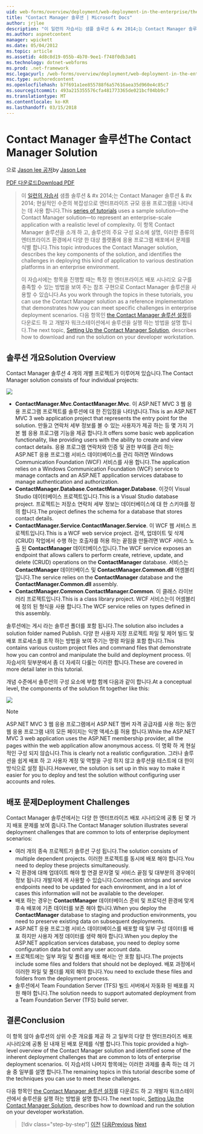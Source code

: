 ```yaml
---
uid: web-forms/overview/deployment/web-deployment-in-the-enterprise/the-contact-manager-solution
title: "Contact Manager 솔루션 | Microsoft Docs"
author: jrjlee
description: "이 일련의 자습서는 샘플 솔루션 & #x 2014;는 Contact Manager 솔루션 & #x 2014; 현실적인 수준으로 엔터프라이즈 규모 응용 프로그램을 나타내는 데 사용 하 여..."
ms.author: aspnetcontent
manager: wpickett
ms.date: 05/04/2012
ms.topic: article
ms.assetid: 4d8c8d19-055b-4b70-9ee1-f748f0db3a01
ms.technology: dotnet-webforms
ms.prod: .net-framework
msc.legacyurl: /web-forms/overview/deployment/web-deployment-in-the-enterprise/the-contact-manager-solution
msc.type: authoredcontent
ms.openlocfilehash: b7f691a1ee855788f6a57616aea35d960e4c85c7
ms.sourcegitcommit: 493a215355576cfa481773365de021bcf04bb9c7
ms.translationtype: MT
ms.contentlocale: ko-KR
ms.lasthandoff: 03/15/2018
---
```

<a name="the-contact-manager-solution"></a><span data-ttu-id="d83e4-103">Contact Manager 솔루션</span><span class="sxs-lookup"><span data-stu-id="d83e4-103">The Contact Manager Solution</span></span>
====================
<span data-ttu-id="d83e4-104">으로 [Jason lee 공저](https://github.com/jrjlee)</span><span class="sxs-lookup"><span data-stu-id="d83e4-104">by [Jason Lee](https://github.com/jrjlee)</span></span>

[<span data-ttu-id="d83e4-105">PDF 다운로드</span><span class="sxs-lookup"><span data-stu-id="d83e4-105">Download PDF</span></span>](https://msdnshared.blob.core.windows.net/media/MSDNBlogsFS/prod.evol.blogs.msdn.com/CommunityServer.Blogs.Components.WeblogFiles/00/00/00/63/56/8130.DeployingWebAppsInEnterpriseScenarios.pdf)

> <span data-ttu-id="d83e4-106">이 [일련의 자습서](web-deployment-in-the-enterprise.md) 샘플 솔루션 & #x 2014;는 Contact Manager 솔루션 & #x 2014; 현실적인 수준의 복잡성으로 엔터프라이즈 규모 응용 프로그램을 나타내는 데 사용 합니다.</span><span class="sxs-lookup"><span data-stu-id="d83e4-106">This [series of tutorials](web-deployment-in-the-enterprise.md) uses a sample solution&#x2014;the Contact Manager solution&#x2014;to represent an enterprise-scale application with a realistic level of complexity.</span></span> <span data-ttu-id="d83e4-107">이 항목 Contact Manager 솔루션을 소개 하 고, 솔루션의 주요 구성 요소에 설명, 이러한 종류의 엔터프라이즈 환경에서 다양 한 대상 플랫폼에 응용 프로그램 배포에서 문제를 식별 합니다.</span><span class="sxs-lookup"><span data-stu-id="d83e4-107">This topic introduces the Contact Manager solution, describes the key components of the solution, and identifies the challenges in deploying this kind of application to various destination platforms in an enterprise environment.</span></span>
> 
> <span data-ttu-id="d83e4-108">이 자습서에는 항목을 진행할 때는 특정 한 엔터프라이즈 배포 시나리오 요구를 충족할 수 있는 방법을 보여 주는 참조 구현으로 Contact Manager 솔루션을 사용할 수 있습니다.</span><span class="sxs-lookup"><span data-stu-id="d83e4-108">As you work through the topics in these tutorials, you can use the Contact Manager solution as a reference implementation that demonstrates how you can meet specific challenges in enterprise deployment scenarios.</span></span> <span data-ttu-id="d83e4-109">다음 항목인 [the Contact Manager 솔루션 설정](setting-up-the-contact-manager-solution.md)를 다운로드 하 고 개발자 워크스테이션에서 솔루션을 실행 하는 방법을 설명 합니다.</span><span class="sxs-lookup"><span data-stu-id="d83e4-109">The next topic, [Setting Up the Contact Manager Solution](setting-up-the-contact-manager-solution.md), describes how to download and run the solution on your developer workstation.</span></span>


## <a name="solution-overview"></a><span data-ttu-id="d83e4-110">솔루션 개요</span><span class="sxs-lookup"><span data-stu-id="d83e4-110">Solution Overview</span></span>

<span data-ttu-id="d83e4-111">Contact Manager 솔루션 4 개의 개별 프로젝트가 이루어져 있습니다.</span><span class="sxs-lookup"><span data-stu-id="d83e4-111">The Contact Manager solution consists of four individual projects:</span></span>

![](the-contact-manager-solution/_static/image1.png)

- <span data-ttu-id="d83e4-112">**ContactManager.Mvc**.</span><span class="sxs-lookup"><span data-stu-id="d83e4-112">**ContactManager.Mvc**.</span></span> <span data-ttu-id="d83e4-113">이 ASP.NET MVC 3 웹 응용 프로그램 프로젝트를 솔루션에 대 한 진입점을 나타냅니다.</span><span class="sxs-lookup"><span data-stu-id="d83e4-113">This is an ASP.NET MVC 3 web application project that represents the entry point for the solution.</span></span> <span data-ttu-id="d83e4-114">만들고 연락처 세부 정보를 볼 수 있는 사용자가 제공 하는 등 몇 가지 기본 웹 응용 프로그램 기능을 제공 합니다.</span><span class="sxs-lookup"><span data-stu-id="d83e4-114">It offers some basic web application functionality, like providing users with the ability to create and view contact details.</span></span> <span data-ttu-id="d83e4-115">응용 프로그램 연락처와 인증 및 권한 부여를 관리 하는 ASP.NET 응용 프로그램 서비스 데이터베이스를 관리 하려면 Windows Communication Foundation (WCF) 서비스를 사용 합니다.</span><span class="sxs-lookup"><span data-stu-id="d83e4-115">The application relies on a Windows Communication Foundation (WCF) service to manage contacts and an ASP.NET application services database to manage authentication and authorization.</span></span>
- <span data-ttu-id="d83e4-116">**ContactManager.Database**.</span><span class="sxs-lookup"><span data-stu-id="d83e4-116">**ContactManager.Database**.</span></span> <span data-ttu-id="d83e4-117">이것이 Visual Studio 데이터베이스 프로젝트입니다.</span><span class="sxs-lookup"><span data-stu-id="d83e4-117">This is a Visual Studio database project.</span></span> <span data-ttu-id="d83e4-118">프로젝트는 저장소 연락처 세부 정보는 데이터베이스에 대 한 스키마를 정의 합니다.</span><span class="sxs-lookup"><span data-stu-id="d83e4-118">The project defines the schema for a database that stores contact details.</span></span>
- <span data-ttu-id="d83e4-119">**ContactManager.Service**.</span><span class="sxs-lookup"><span data-stu-id="d83e4-119">**ContactManager.Service**.</span></span> <span data-ttu-id="d83e4-120">이 WCF 웹 서비스 프로젝트입니다.</span><span class="sxs-lookup"><span data-stu-id="d83e4-120">This is a WCF web service project.</span></span> <span data-ttu-id="d83e4-121">검색, 업데이트 및 삭제 (CRUD) 작업에서 수행 하는 호출자를 허용 하는 끝점을 만들려면 WCF 서비스 노출 된 **ContactManager** 데이터베이스입니다.</span><span class="sxs-lookup"><span data-stu-id="d83e4-121">The WCF service exposes an endpoint that allows callers to perform create, retrieve, update, and delete (CRUD) operations on the **ContactManager** database.</span></span> <span data-ttu-id="d83e4-122">서비스는 **ContactManager** 데이터베이스 및 **ContactManager.Common.dll** 어셈블리입니다.</span><span class="sxs-lookup"><span data-stu-id="d83e4-122">The service relies on the **ContactManager** database and the **ContactManager.Common.dll** assembly.</span></span>
- <span data-ttu-id="d83e4-123">**ContactManager.Common**.</span><span class="sxs-lookup"><span data-stu-id="d83e4-123">**ContactManager.Common**.</span></span> <span data-ttu-id="d83e4-124">이 클래스 라이브러리 프로젝트입니다.</span><span class="sxs-lookup"><span data-stu-id="d83e4-124">This is a class library project.</span></span> <span data-ttu-id="d83e4-125">WCF 서비스는이 어셈블리에 정의 된 형식을 사용 합니다.</span><span class="sxs-lookup"><span data-stu-id="d83e4-125">The WCF service relies on types defined in this assembly.</span></span>

<span data-ttu-id="d83e4-126">솔루션에는 게시 라는 솔루션 폴더를 포함 됩니다.</span><span class="sxs-lookup"><span data-stu-id="d83e4-126">The solution also includes a solution folder named Publish.</span></span> <span data-ttu-id="d83e4-127">다양 한 사용자 지정 프로젝트 파일 및 제어 빌드 및 배포 프로세스를 조작 하는 방법을 보여 주기는 명령 파일을 포함 합니다.</span><span class="sxs-lookup"><span data-stu-id="d83e4-127">This contains various custom project files and command files that demonstrate how you can control and manipulate the build and deployment process.</span></span> <span data-ttu-id="d83e4-128">이 자습서의 뒷부분에서 좀 더 자세히 다룰는 이러한 합니다.</span><span class="sxs-lookup"><span data-stu-id="d83e4-128">These are covered in more detail later in this tutorial.</span></span>

<span data-ttu-id="d83e4-129">개념 수준에서 솔루션의 구성 요소에 부합 함께 다음과 같이 합니다.</span><span class="sxs-lookup"><span data-stu-id="d83e4-129">At a conceptual level, the components of the solution fit together like this:</span></span>

![](the-contact-manager-solution/_static/image2.png)

> [!NOTE]
> <span data-ttu-id="d83e4-130">ASP.NET MVC 3 웹 응용 프로그램에서 ASP.NET 멤버 자격 공급자를 사용 하는 동안 웹 응용 프로그램 내의 모든 페이지는 익명 액세스를 허용 합니다.</span><span class="sxs-lookup"><span data-stu-id="d83e4-130">While the ASP.NET MVC 3 web application uses the ASP.NET membership provider, all the pages within the web application allow anonymous access.</span></span> <span data-ttu-id="d83e4-131">이 명확 하 게 현실적인 구성 되지 않습니다.</span><span class="sxs-lookup"><span data-stu-id="d83e4-131">This is clearly not a realistic configuration.</span></span> <span data-ttu-id="d83e4-132">그러나 솔루션을 쉽게 배포 하 고 사용자 계정 및 역할을 구성 하지 않고 솔루션을 테스트에 대 한이 방식으로 설정 됩니다.</span><span class="sxs-lookup"><span data-stu-id="d83e4-132">However, the solution is set up in this way to make it easier for you to deploy and test the solution without configuring user accounts and roles.</span></span>


## <a name="deployment-challenges"></a><span data-ttu-id="d83e4-133">배포 문제</span><span class="sxs-lookup"><span data-stu-id="d83e4-133">Deployment Challenges</span></span>

<span data-ttu-id="d83e4-134">Contact Manager 솔루션에서는 다양 한 엔터프라이즈 배포 시나리오에 공통 된 몇 가지 배포 문제를 보여 줍니다.</span><span class="sxs-lookup"><span data-stu-id="d83e4-134">The Contact Manager solution illustrates several deployment challenges that are common to lots of enterprise deployment scenarios:</span></span>

- <span data-ttu-id="d83e4-135">여러 개의 종속 프로젝트가 솔루션 구성 됩니다.</span><span class="sxs-lookup"><span data-stu-id="d83e4-135">The solution consists of multiple dependent projects.</span></span> <span data-ttu-id="d83e4-136">이러한 프로젝트를 동시에 배포 해야 합니다.</span><span class="sxs-lookup"><span data-stu-id="d83e4-136">You need to deploy these projects simultaneously.</span></span>
- <span data-ttu-id="d83e4-137">각 환경에 대해 업데이트 해야 할 연결 문자열 및 서비스 끝점 및 대부분의 경우에이 정보 됩니다 개발자에 게 사용할 수 있습니다.</span><span class="sxs-lookup"><span data-stu-id="d83e4-137">Connection strings and service endpoints need to be updated for each environment, and in a lot of cases this information will not be available to the developer.</span></span>
- <span data-ttu-id="d83e4-138">배포 하는 경우는 **ContactManager** 데이터베이스 준비 및 프로덕션 환경에 맞게 후속 배포에 기존 데이터를 보존 해야 합니다.</span><span class="sxs-lookup"><span data-stu-id="d83e4-138">When you deploy the **ContactManager** database to staging and production environments, you need to preserve existing data on subsequent deployments.</span></span>
- <span data-ttu-id="d83e4-139">ASP.NET 응용 프로그램 서비스 데이터베이스를 배포할 때 일부 구성 데이터를 배포 하지만 사용자 계정 데이터를 생략 해야 합니다.</span><span class="sxs-lookup"><span data-stu-id="d83e4-139">When you deploy the ASP.NET application services database, you need to deploy some configuration data but omit any user account data.</span></span>
- <span data-ttu-id="d83e4-140">프로젝트에는 일부 파일 및 폴더를 배포 해서는 안 포함 됩니다.</span><span class="sxs-lookup"><span data-stu-id="d83e4-140">The projects include some files and folders that should not be deployed.</span></span> <span data-ttu-id="d83e4-141">배포 과정에서 이러한 파일 및 폴더를 제외 해야 합니다.</span><span class="sxs-lookup"><span data-stu-id="d83e4-141">You need to exclude these files and folders from the deployment process.</span></span>
- <span data-ttu-id="d83e4-142">솔루션에서 Team Foundation Server (TFS) 빌드 서버에서 자동화 된 배포를 지원 해야 합니다.</span><span class="sxs-lookup"><span data-stu-id="d83e4-142">The solution needs to support automated deployment from a Team Foundation Server (TFS) build server.</span></span>

## <a name="conclusion"></a><span data-ttu-id="d83e4-143">결론</span><span class="sxs-lookup"><span data-stu-id="d83e4-143">Conclusion</span></span>

<span data-ttu-id="d83e4-144">이 항목 않아 솔루션의 상위 수준 개요를 제공 하 고 일부의 다양 한 엔터프라이즈 배포 시나리오에 공통 된 내재 된 배포 문제를 식별 합니다.</span><span class="sxs-lookup"><span data-stu-id="d83e4-144">This topic provided a high-level overview of the Contact Manager solution and identified some of the inherent deployment challenges that are common to lots of enterprise deployment scenarios.</span></span> <span data-ttu-id="d83e4-145">이 자습서의 나머지 항목에는 이러한 과제를 충족 하는 데 기술 중 일부를 설명 합니다.</span><span class="sxs-lookup"><span data-stu-id="d83e4-145">The remaining topics in this tutorial describe some of the techniques you can use to meet these challenges.</span></span>

<span data-ttu-id="d83e4-146">다음 항목인 [the Contact Manager 솔루션 설정](setting-up-the-contact-manager-solution.md)를 다운로드 하 고 개발자 워크스테이션에서 솔루션을 실행 하는 방법을 설명 합니다.</span><span class="sxs-lookup"><span data-stu-id="d83e4-146">The next topic, [Setting Up the Contact Manager Solution](setting-up-the-contact-manager-solution.md), describes how to download and run the solution on your developer workstation.</span></span>

>[!div class="step-by-step"]
<span data-ttu-id="d83e4-147">[이전](web-deployment-in-the-enterprise.md)
[다음](setting-up-the-contact-manager-solution.md)</span><span class="sxs-lookup"><span data-stu-id="d83e4-147">[Previous](web-deployment-in-the-enterprise.md)
[Next](setting-up-the-contact-manager-solution.md)</span></span>
